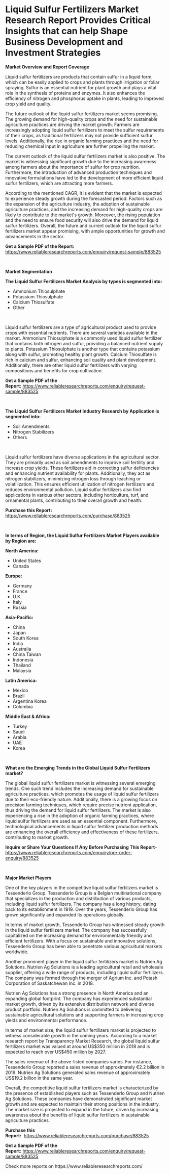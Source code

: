 <p><h1>Liquid Sulfur Fertilizers Market Research Report Provides Critical Insights that can help Shape Business Development and Investment Strategies</h1></p><p><strong>Market Overview and Report Coverage</strong></p>
<p><p>Liquid sulfur fertilizers are products that contain sulfur in a liquid form, which can be easily applied to crops and plants through irrigation or foliar spraying. Sulfur is an essential nutrient for plant growth and plays a vital role in the synthesis of proteins and enzymes. It also enhances the efficiency of nitrogen and phosphorus uptake in plants, leading to improved crop yield and quality.</p><p>The future outlook of the liquid sulfur fertilizers market seems promising. The growing demand for high-quality crops and the need for sustainable agriculture practices are driving the market growth. Farmers are increasingly adopting liquid sulfur fertilizers to meet the sulfur requirements of their crops, as traditional fertilizers may not provide sufficient sulfur levels. Additionally, the rise in organic farming practices and the need for reducing chemical input in agriculture are further propelling the market.</p><p>The current outlook of the liquid sulfur fertilizers market is also positive. The market is witnessing significant growth due to the increasing awareness among farmers about the importance of sulfur for crop nutrition. Furthermore, the introduction of advanced production techniques and innovative formulations have led to the development of more efficient liquid sulfur fertilizers, which are attracting more farmers.</p><p>According to the mentioned CAGR, it is evident that the market is expected to experience steady growth during the forecasted period. Factors such as the expansion of the agriculture industry, the adoption of sustainable agriculture practices, and the increasing demand for high-quality crops are likely to contribute to the market's growth. Moreover, the rising population and the need to ensure food security will also drive the demand for liquid sulfur fertilizers. Overall, the future and current outlook for the liquid sulfur fertilizers market appear promising, with ample opportunities for growth and advancements in the sector.</p></p>
<p><strong>Get a Sample PDF of the Report:</strong> <a href="https://www.reliableresearchreports.com/enquiry/request-sample/883525">https://www.reliableresearchreports.com/enquiry/request-sample/883525</a></p>
<p>&nbsp;</p>
<p><strong>Market Segmentation</strong></p>
<p><strong>The Liquid Sulfur Fertilizers Market Analysis by types is segmented into:</strong></p>
<p><ul><li>Ammonium Thiosulphate</li><li>Potassium Thiosulphate</li><li>Calcium Thiosulfate</li><li>Other</li></ul></p>
<p>&nbsp;</p>
<p><p>Liquid sulfur fertilizers are a type of agricultural product used to provide crops with essential nutrients. There are several varieties available in the market. Ammonium Thiosulphate is a commonly used liquid sulfur fertilizer that contains both nitrogen and sulfur, providing a balanced nutrient supply to plants. Potassium Thiosulphate is another type that contains potassium along with sulfur, promoting healthy plant growth. Calcium Thiosulfate is rich in calcium and sulfur, enhancing soil quality and plant development. Additionally, there are other liquid sulfur fertilizers with varying compositions and benefits for crop cultivation.</p></p>
<p><strong>Get a Sample PDF of the Report:</strong>&nbsp;<a href="https://www.reliableresearchreports.com/enquiry/request-sample/883525">https://www.reliableresearchreports.com/enquiry/request-sample/883525</a></p>
<p>&nbsp;</p>
<p><strong>The Liquid Sulfur Fertilizers Market Industry Research by Application is segmented into:</strong></p>
<p><ul><li>Soil Amendments</li><li>Nitrogen Stabilizers</li><li>Others</li></ul></p>
<p>&nbsp;</p>
<p><p>Liquid sulfur fertilizers have diverse applications in the agricultural sector. They are primarily used as soil amendments to improve soil fertility and increase crop yields. These fertilizers aid in correcting sulfur deficiencies and enhancing nutrient availability for plants. Additionally, they act as nitrogen stabilizers, minimizing nitrogen loss through leaching or volatilization. This ensures efficient utilization of nitrogen fertilizers and reduces environmental pollution. Liquid sulfur fertilizers also find applications in various other sectors, including horticulture, turf, and ornamental plants, contributing to their overall growth and health.</p></p>
<p><strong>Purchase this Report:</strong>&nbsp; <a href="https://www.reliableresearchreports.com/purchase/883525">https://www.reliableresearchreports.com/purchase/883525</a></p>
<p>&nbsp;</p>
<p><strong>In terms of Region, the Liquid Sulfur Fertilizers Market Players available by Region are:</strong></p>
<p>
    <p> <strong> North America: </strong>
        <ul>
            <li>United States</li>
            <li>Canada</li>
        </ul>
        </p> 
    <p> <strong> Europe: </strong>
        <ul>
            <li>Germany</li>
            <li>France</li>
            <li>U.K.</li>
            <li>Italy</li>
            <li>Russia</li>
        </ul>
        </p> 
    <p> <strong> Asia-Pacific: </strong>
        <ul>
            <li>China</li>
            <li>Japan</li>
            <li>South Korea</li>
            <li>India</li>
            <li>Australia</li>
            <li>China Taiwan</li>
            <li>Indonesia</li>
            <li>Thailand</li>
            <li>Malaysia</li>
        </ul>
        </p> 
    <p> <strong> Latin America: </strong>
        <ul>
            <li>Mexico</li>
            <li>Brazil</li>
            <li>Argentina Korea</li>
            <li>Colombia</li>
        </ul>
        </p> 
    <p> <strong> Middle East & Africa: </strong>
        <ul>
            <li>Turkey</li>
            <li>Saudi</li>
            <li>Arabia</li>
            <li>UAE</li>
            <li>Korea</li>
        </ul>
    </p>
    </p>
<p>&nbsp;</p>
<p><strong>What are the Emerging Trends in the Global Liquid Sulfur Fertilizers market?</strong></p>
<p><p>The global liquid sulfur fertilizers market is witnessing several emerging trends. One such trend includes the increasing demand for sustainable agriculture practices, which promotes the usage of liquid sulfur fertilizers due to their eco-friendly nature. Additionally, there is a growing focus on precision farming techniques, which require precise nutrient application, thus driving the demand for liquid sulfur fertilizers. The market is also experiencing a rise in the adoption of organic farming practices, where liquid sulfur fertilizers are used as an essential component. Furthermore, technological advancements in liquid sulfur fertilizer production methods are enhancing the overall efficiency and effectiveness of these fertilizers, contributing to market growth.</p></p>
<p><strong>Inquire or Share Your Questions If Any Before Purchasing This Report</strong>- <a href="https://www.reliableresearchreports.com/enquiry/pre-order-enquiry/883525">https://www.reliableresearchreports.com/enquiry/pre-order-enquiry/883525</a></p>
<p>&nbsp;</p>
<p><strong>Major Market Players</strong></p>
<p><p>One of the key players in the competitive liquid sulfur fertilizers market is Tessenderlo Group. Tessenderlo Group is a Belgian multinational company that specializes in the production and distribution of various products, including liquid sulfur fertilizers. The company has a long history, dating back to its establishment in 1919. Over the years, Tessenderlo Group has grown significantly and expanded its operations globally.</p><p>In terms of market growth, Tessenderlo Group has witnessed steady growth in the liquid sulfur fertilizers market. The company has successfully capitalized on the increasing demand for environmentally friendly and efficient fertilizers. With a focus on sustainable and innovative solutions, Tessenderlo Group has been able to penetrate various agricultural markets worldwide.</p><p>Another prominent player in the liquid sulfur fertilizers market is Nutrien Ag Solutions. Nutrien Ag Solutions is a leading agricultural retail and wholesale supplier, offering a wide range of products, including liquid sulfur fertilizers. The company was formed through the merger of Agrium Inc. and Potash Corporation of Saskatchewan Inc. in 2018.</p><p>Nutrien Ag Solutions has a strong presence in North America and an expanding global footprint. The company has experienced substantial market growth, driven by its extensive distribution network and diverse product portfolio. Nutrien Ag Solutions is committed to delivering sustainable agricultural solutions and supporting farmers in increasing crop yields and environmental performance.</p><p>In terms of market size, the liquid sulfur fertilizers market is projected to witness considerable growth in the coming years. According to a market research report by Transparency Market Research, the global liquid sulfur fertilizers market was valued at around US$350 million in 2018 and is expected to reach over US$450 million by 2027.</p><p>The sales revenue of the above-listed companies varies. For instance, Tessenderlo Group reported a sales revenue of approximately €2.2 billion in 2019. Nutrien Ag Solutions generated sales revenue of approximately US$19.2 billion in the same year.</p><p>Overall, the competitive liquid sulfur fertilizers market is characterized by the presence of established players such as Tessenderlo Group and Nutrien Ag Solutions. These companies have demonstrated significant market growth and are expected to maintain their strong positions in the industry. The market size is projected to expand in the future, driven by increasing awareness about the benefits of liquid sulfur fertilizers in sustainable agriculture practices.</p></p>
<p><strong>Purchase this Report:</strong>&nbsp;&nbsp;<a href="https://www.reliableresearchreports.com/purchase/883525">https://www.reliableresearchreports.com/purchase/883525</a></p>
<p></p>
<p><strong>Get a Sample PDF of the Report:</strong>&nbsp;<a href="https://www.reliableresearchreports.com/enquiry/request-sample/883525">https://www.reliableresearchreports.com/enquiry/request-sample/883525</a></p>
<p>Check more reports on https://www.reliableresearchreports.com/</p>